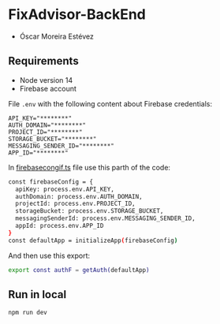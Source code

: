 # FixAdvisor-BackEnd

- Óscar Moreira Estévez

## Requirements

- Node version 14
- Firebase account

File `.env` with the following content about Firebase credentials:

```
API_KEY="********"
AUTH_DOMAIN="********"
PROJECT_ID="********"
STORAGE_BUCKET="********"
MESSAGING_SENDER_ID="********"
APP_ID="********"
```

In [firebasecongif.ts](./firebase/firebaseConfig.ts) file use this parth of the code:

```bash
const firebaseConfig = {
  apiKey: process.env.API_KEY,
  authDomain: process.env.AUTH_DOMAIN,
  projectId: process.env.PROJECT_ID,
  storageBucket: process.env.STORAGE_BUCKET,
  messagingSenderId: process.env.MESSAGING_SENDER_ID,
  appId: process.env.APP_ID
}
const defaultApp = initializeApp(firebaseConfig)
```

And then use this export:

```bash
export const authF = getAuth(defaultApp)
```

## Run in local

```bash
npm run dev
```